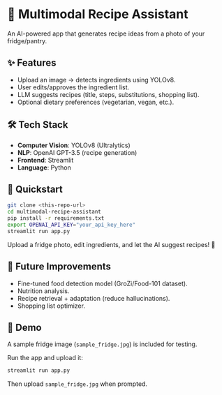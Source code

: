 # 🍳 Multimodal Recipe Assistant

An AI-powered app that generates recipe ideas from a photo of your fridge/pantry.

## ✨ Features
- Upload an image → detects ingredients using YOLOv8.
- User edits/approves the ingredient list.
- LLM suggests recipes (title, steps, substitutions, shopping list).
- Optional dietary preferences (vegetarian, vegan, etc.).

## 🛠 Tech Stack
- **Computer Vision**: YOLOv8 (Ultralytics)
- **NLP**: OpenAI GPT-3.5 (recipe generation)
- **Frontend**: Streamlit
- **Language**: Python

## 🚀 Quickstart
```bash
git clone <this-repo-url>
cd multimodal-recipe-assistant
pip install -r requirements.txt
export OPENAI_API_KEY="your_api_key_here"
streamlit run app.py
```

Upload a fridge photo, edit ingredients, and let the AI suggest recipes! 🎉

## 🔮 Future Improvements
- Fine-tuned food detection model (GroZi/Food-101 dataset).
- Nutrition analysis.
- Recipe retrieval + adaptation (reduce hallucinations).
- Shopping list optimizer.


## 🧪 Demo
A sample fridge image (`sample_fridge.jpg`) is included for testing.

Run the app and upload it:
```bash
streamlit run app.py
```
Then upload `sample_fridge.jpg` when prompted.
